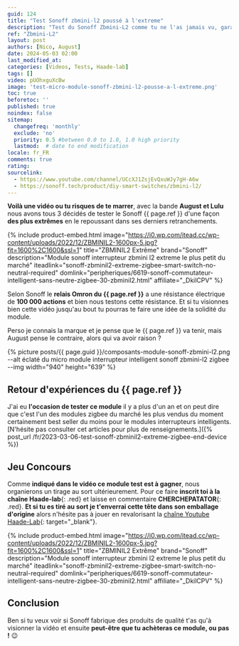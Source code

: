 ```yaml
---
guid: 124
title: "Test Sonoff zbmini-l2 poussé à l'extreme"
description: "Test du Sonoff Zbmini-L2 comme tu ne l'as jamais vu, garanti 100000 clics c'est ce que nous allons voir"
ref: "Zbmini-L2"
layout: post
authors: [Nico, August]
date: 2024-05-03 02:00
last_modified_at: 
categories: [Videos, Tests, Haade-lab]
tags: []
video: pUOhxguXcBw
image: 'test-micro-module-sonoff-zbmini-l2-pousse-a-l-extreme.png'
toc: true
beforetoc: ''
published: true
noindex: false
sitemap:
  changefreq: 'monthly'
  exclude: 'no'
  priority: 0.5 #between 0.0 to 1.0, 1.0 high priority
  lastmod:  # date to end modification
locale: fr_FR
comments: true
rating:  
sourcelink:
  - https://www.youtube.com/channel/UCcXJ1ZsjEvQxuWJy7gH-A6w
  - https://sonoff.tech/product/diy-smart-switches/zbmini-l2/
---
```


**Voilà une vidéo ou tu risques de te marrer**, avec la bande **August et Lulu** nous avons tous 3 décidés de tester le Sonoff {{ page.ref }} d'une façon **des plus extrêmes** en le repoussant dans ses derniers retranchements.

{% include product-embed.html image="https://i0.wp.com/itead.cc/wp-content/uploads/2022/12/ZBMINIL2-1600px-5.jpg?fit=1600%2C1600&ssl=1" title="ZBMINIL2 Extrême" brand="Sonoff" description="Module sonoff interrupteur zbmini l2 extreme le plus petit du marché" iteadlink="sonoff-zbminil2-extreme-zigbee-smart-switch-no-neutral-required" domlink="peripheriques/6619-sonoff-commutateur-intelligent-sans-neutre-zigbee-30-zbminil2.html" affiliate="_DkilCPV" %}

Selon Sonoff le **relais Omron du {{ page.ref }}** a une résistance électrique de **100 000 actions** et bien nous testons cette résistance. 
Et si tu visionnes bien cette vidéo jusqu'au bout tu pourras te faire une idée de la solidité du module. 

Perso je connais la marque et je pense que le {{ page.ref }} va tenir, mais August pense le contraire, alors qui va avoir raison ?

{% picture posts/{{ page.guid }}/composants-module-sonoff-zbmini-l2.png  --alt éclaté du micro module interrupteur intelligent sonoff zbmini-l2 zigbee --img width="940" height="639" %}

## Retour d'expériences du {{ page.ref }}

J'ai eu **l'occasion de tester ce module** il y a plus d'un an et on peut dire que c'est l'un des modules zigbee du marché les plus vendus du moment certainement best seller du moins pour le modules interrupteurs intelligents. [N'hésite pas consulter cet articles pour plus de renseignements.]({% post_url /fr/2023-03-06-test-sonoff-zbminil2-extreme-zigbee-end-device %})

## Jeu Concours

Comme **indiqué dans le vidéo ce module test est à gagner**, nous organierons un tirage au sort ultérieurement. Pour ce faire **inscrit toi à la chaîne Haade-lab**{: .red} et laisse en commentaire **CHERCHEPATATOR**{: .red}. 
**Et si tu es tiré au sort je t'enverrai cette tête dans son emballage d'origine** alors n'hésite pas à jouer en revalorisant la [chaîne Youtube Haade-Lab](https://www.youtube.com/channel/UCcXJ1ZsjEvQxuWJy7gH-A6w){: target="_blank"}.

{% include product-embed.html image="https://i0.wp.com/itead.cc/wp-content/uploads/2022/12/ZBMINIL2-1600px-5.jpg?fit=1600%2C1600&ssl=1" title="ZBMINIL2 Extrême" brand="Sonoff" description="Module sonoff interrupteur zbmini l2 extreme le plus petit du marché" iteadlink="sonoff-zbminil2-extreme-zigbee-smart-switch-no-neutral-required" domlink="peripheriques/6619-sonoff-commutateur-intelligent-sans-neutre-zigbee-30-zbminil2.html" affiliate="_DkilCPV" %}

## Conclusion

Ben si tu veux voir si Sonoff fabrique des produits de qualité t'as qu'à visionner la vidéo et ensuite **peut-être que tu achèteras ce module, ou pas !** 😉